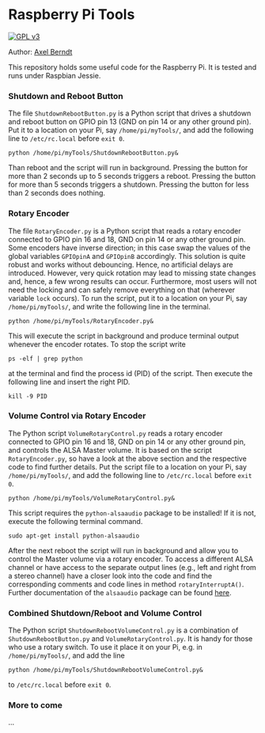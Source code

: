 # Raspberry Pi Tools

[![GPL v3](https://img.shields.io/badge/license-GNU%20General%20Public%20License%20v3.0-blue.svg)](https://github.com/axelberndt/Raspberry-Pi-Tools/blob/master/LICENSE)

Author: [Axel Berndt](https://github.com/axelberndt)<br>

This repository holds some useful code for the Raspberry Pi. It is tested and runs under Raspbian Jessie.

### Shutdown and Reboot Button
The file `ShutdownRebootButton.py` is a Python script that drives a shutdown and reboot button on GPIO pin 13 (GND on pin 14 or any other ground pin). Put it to a location on your Pi, say `/home/pi/myTools/`, and add the following line to `/etc/rc.local` before `exit 0`.

`python /home/pi/myTools/ShutdownRebootButton.py&`

Than reboot and the script will run in background. Pressing the button for more than 2 seconds up to 5 seconds triggers a reboot. Pressing the button for more than 5 seconds triggers a shutdown. Pressing the button for less than 2 seconds does nothing.

### Rotary Encoder
The file `RotaryEncoder.py` is a Python script that reads a rotary encoder connected to GPIO pin 16 and 18, GND on pin 14 or any other ground pin. Some encoders have inverse direction; in this case swap the values of the global variables `GPIOpinA` and `GPIOpinB` accordingly. This solution is quite robust and works without debouncing. Hence, no artificial delays are introduced. However, very quick rotation may lead to missing state changes and, hence, a few wrong results can occur. Furthermore, most users will not need the locking and can safely remove everything on that (wherever variable `lock` occurs). To run the script, put it to a location on your Pi, say `/home/pi/myTools/`, and write the following line in the terminal.

`python /home/pi/myTools/RotaryEncoder.py&`

This will execute the script in background and produce terminal output whenever the encoder rotates. To stop the script write

`ps -elf | grep python`

at the terminal and find the process id (PID) of the script. Then execute the following line and insert the right PID.

`kill -9 PID`

### Volume Control via Rotary Encoder
The Python script `VolumeRotaryControl.py` reads a rotary encoder connected to GPIO pin 16 and 18, GND on pin 14 or any other ground pin, and controls the ALSA Master volume. It is based on the script `RotaryEncoder.py`, so have a look at the above section and the respective code to find further details. Put the script file to a location on your Pi, say `/home/pi/myTools/`, and add the following line to `/etc/rc.local` before `exit 0`.

`python /home/pi/myTools/VolumeRotaryControl.py&`

This script requires the `python-alsaaudio` package to be installed! If it is not, execute the following terminal command.

`sudo apt-get install python-alsaaudio`

After the next reboot the script will run in background and allow you to control the Master volume via a rotary encoder. To access a different ALSA channel or have access to the separate output lines (e.g., left and right from a stereo channel) have a closer look into the code and find the corresponding comments and code lines in method `rotaryInterruptA()`. Further documentation of the `alsaaudio` package can be found [here](http://larsimmisch.github.io/pyalsaaudio/libalsaaudio.html#mixer-objects).

### Combined Shutdown/Reboot and Volume Control

The Python script `ShutdownRebootVolumeControl.py` is a combination of `ShutdownRebootButton.py` and `VolumeRotaryControl.py`. It is handy for those who use a rotary switch. To use it place it on your Pi, e.g. in `/home/pi/myTools/`, and add the line

`python /home/pi/myTools/ShutdownRebootVolumeControl.py&`

to `/etc/rc.local` before `exit 0`.

### More to come
...